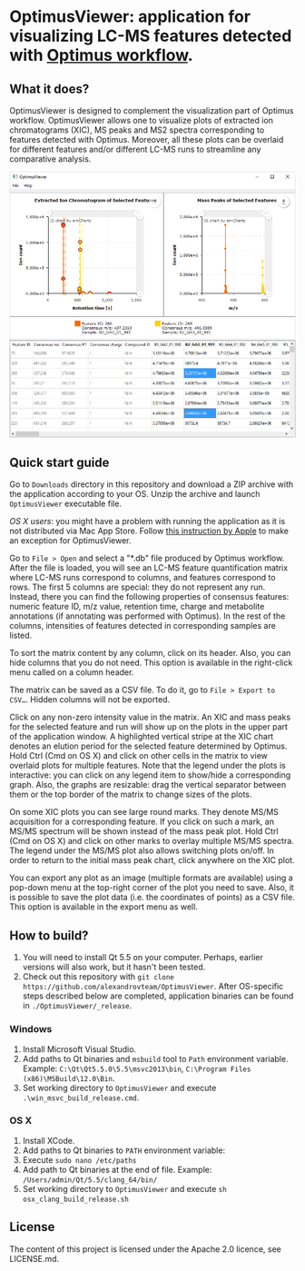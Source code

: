 # OptimusViewer: application for visualizing LC-MS features detected with [Optimus workflow](https://github.com/alexandrovteam/Optimus).

## What it does?

OptimusViewer is designed to complement the visualization part of Optimus workflow. OptimusViewer allows one to visualize plots of extracted ion chromatograms (XIC), MS peaks and MS2 spectra corresponding to features detected with Optimus. Moreover, all these plots can be overlaid for different features and/or different LC-MS runs to streamline any comparative analysis.

<img src="img/screenshot.png"/>

## Quick start guide

Go to `Downloads` directory in this repository and download a ZIP archive with the application according to your OS. Unzip the archive and launch `OptimusViewer` executable file.

*OS X users*: you might have a problem with running the application as it is not distributed via Mac App Store. Follow [this instruction by Apple](https://support.apple.com/kb/PH18657?locale=en_US) to make an exception for OptimusViewer.

Go to `File > Open` and select a "*.db" file produced by Optimus workflow. After the file is loaded, you will see an LC-MS feature quantification matrix where LC-MS runs correspond to columns, and features correspond to rows. The first 5 columns are special: they do not represent any run. Instead, there you can find the following properties of consensus features: numeric feature ID, m/z value, retention time, charge and metabolite annotations (if annotating was performed with Optimus). In the rest of the columns, intensities of features detected in corresponding samples are listed.
 
To sort the matrix content by any column, click on its header. Also, you can hide columns that you do not need. This option is available in the right-click menu called on a column header.
 
The matrix can be saved as a CSV file. To do it, go to `File > Export to CSV…`. Hidden columns will not be exported.
 
Click on any non-zero intensity value in the matrix. An XIC and mass peaks for the selected feature and run will show up on the plots in the upper part of the application window. A highlighted vertical stripe at the XIC chart denotes an elution period for the selected feature determined by Optimus. Hold Ctrl (Cmd on OS X) and click on other cells in the matrix to view overlaid plots for multiple features. Note that the legend under the plots is interactive: you can click on any legend item to show/hide a corresponding graph. Also, the graphs are resizable: drag the vertical separator between them or the top border of the matrix to change sizes of the plots.
 
On some XIC plots you can see large round marks. They denote MS/MS acquisition for a corresponding feature. If you click on such a mark, an MS/MS spectrum will be shown instead of the mass peak plot. Hold Ctrl (Cmd on OS X) and click on other marks to overlay multiple MS/MS spectra. The legend under the MS/MS plot also allows switching plots on/off. In order to return to the initial mass peak chart, click anywhere on the XIC plot.
 
You can export any plot as an image (multiple formats are available) using a pop-down menu at the top-right corner of the plot you need to save. Also, it is possible to save the plot data (i.e. the coordinates of points) as a CSV file. This option is available in the export menu as well.

## How to build?

1. You will need to install Qt 5.5 on your computer. Perhaps, earlier versions will also work, but it hasn't been tested.
3. Check out this repository with `git clone https://github.com/alexandrovteam/OptimusViewer`.
After OS-specific steps described below are completed, application binaries can be found in `./OptimusViewer/_release`.

### Windows

1. Install Microsoft Visual Studio.
2. Add paths to Qt binaries and `msbuild` tool to `Path` environment variable.
Example: `C:\Qt\Qt5.5.0\5.5\msvc2013\bin`, `C:\Program Files (x86)\MSBuild\12.0\Bin`.
3. Set working directory to `OptimusViewer` and execute `.\win_msvc_build_release.cmd`.

### OS X

1. Install XCode.
2. Add paths to Qt binaries to `PATH` environment variable:
  1. Execute `sudo nano /etc/paths`
  2. Add path to Qt binaries at the end of file.
  Example: `/Users/admin/Qt/5.5/clang_64/bin/`
3. Set working directory to `OptimusViewer` and execute `sh osx_clang_build_release.sh`

## License

The content of this project is licensed under the Apache 2.0 licence, see LICENSE.md.
